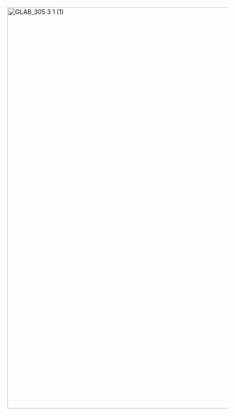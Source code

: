 <img width="917" alt="GLAB_305 3 1 (1)" src="https://github.com/user-attachments/assets/46911a66-7106-4be0-a4ed-c93252600d22">
